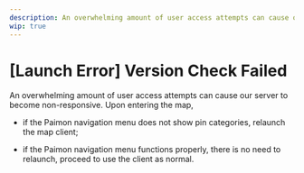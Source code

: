 ```yaml
---
description: An overwhelming amount of user access attempts can cause our server to become non-responsive.
wip: true
---
```


[文：【无法打开】提示“数据查询失败”、“版本查询失败”]: # 'https://support.qq.com/products/321980/faqs/97055'

# [Launch Error] Version Check Failed

An overwhelming amount of user access attempts can cause our server to become non-responsive. Upon entering the map,

- if the Paimon navigation menu does not show pin categories, relaunch the map client;

- if the Paimon navigation menu functions properly, there is no need to relaunch, proceed to use the client as normal.
